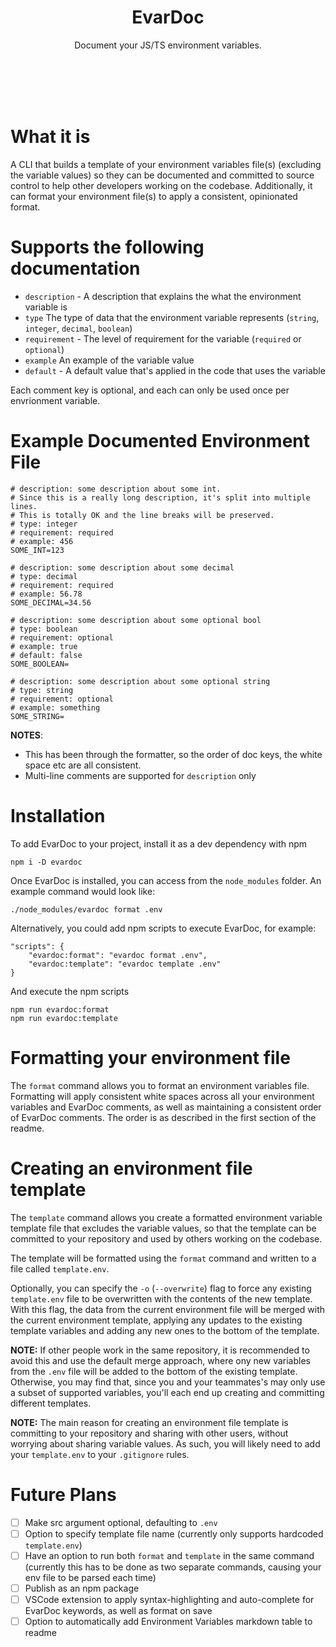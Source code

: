 <h1 align="center">
    EvarDoc
</h1>

<p align="center">
    Document your JS/TS environment variables.
</p>
<br/>
<br/>
<br/>
<br/>

# What it is

A CLI that builds a template of your environment variables file(s) (excluding the variable values) so they can be documented and committed to source control to help other developers working on the codebase. Additionally, it can format your environment file(s) to apply a consistent, opinionated format.

# Supports the following documentation
- `description` - A description that explains the what the environment variable is
- `type` The type of data that the environment variable represents (`string`, `integer`, `decimal`, `boolean`)
- `requirement` - The level of requirement for the variable (`required` or `optional`)
- `example` An example of the variable value
- `default` - A default value that's applied in the code that uses the variable

Each comment key is optional, and each can only be used once per envrionment variable.


# Example Documented Environment File
```
# description: some description about some int.
# Since this is a really long description, it's split into multiple lines.
# This is totally OK and the line breaks will be preserved.
# type: integer
# requirement: required
# example: 456
SOME_INT=123

# description: some description about some decimal
# type: decimal
# requirement: required
# example: 56.78
SOME_DECIMAL=34.56

# description: some description about some optional bool
# type: boolean
# requirement: optional
# example: true
# default: false
SOME_BOOLEAN=

# description: some description about some optional string
# type: string
# requirement: optional
# example: something
SOME_STRING=
```
**NOTES**:
- This has been through the formatter, so the order of doc keys, the white space etc are all consistent. 
- Multi-line comments are supported for `description` only

# Installation
To add EvarDoc to your project, install it as a dev dependency with npm
```
npm i -D evardoc
```
Once EvarDoc is installed, you can access from the `node_modules` folder. An example command would look like:
```
./node_modules/evardoc format .env
```
Alternatively, you could add npm scripts to execute EvarDoc, for example:
```
"scripts": {
    "evardoc:format": "evardoc format .env",
    "evardoc:template": "evardoc template .env"
}
```
And execute the npm scripts
```
npm run evardoc:format
npm run evardoc:template
```


# Formatting your environment file
The `format` command allows you to format an environment variables file. Formatting will apply consistent white spaces across all your environment variables and EvarDoc comments, as well as maintaining a consistent order of EvarDoc comments. The order is as described in the first section of the readme.


# Creating an environment file template
The `template` command allows you create a formatted environment variable template file that excludes the variable values, so that the template can be committed to your repository and used by others working on the codebase.

The template will be formatted using the `format` command and written to a file called `template.env`.

Optionally, you can specify the `-o` (`--overwrite`) flag to force any existing `template.env` file to be overwritten with the contents of the new template. With this flag, the data from the current environment file will be merged with the current environment template, applying any updates to the existing template variables and adding any new ones to the bottom of the template.

**NOTE:** If other people work in the same repository, it is recommended to avoid this and use the default merge approach, where ony new variables from the `.env` file will be added to the bottom of the existing template. Otherwise, you may find that, since you and your teammates's may only use a subset of supported variables, you'll each end up creating and committing different templates.

**NOTE:** The main reason for creating an environment file template is committing to your repository and sharing with other users, without worrying about sharing variable values. As such, you will likely need to add your `template.env` to your `.gitignore` rules.


# Future Plans
- [ ] Make src argument optional, defaulting to `.env`
- [ ] Option to specify template file name (currently only supports hardcoded `template.env`)
- [ ] Have an option to run both `format` and `template` in the same command (currently this has to be done as two separate commands, causing your env file to be parsed each time)
- [ ] Publish as an npm package
- [ ] VSCode extension to apply syntax-highlighting and  auto-complete for EvarDoc keywords, as well as format on save
- [ ] Option to automatically add Environment Variables markdown table to  readme

